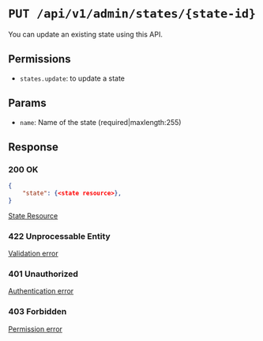 # `PUT /api/v1/admin/states/{state-id}`
You can update an existing state using this API.


## Permissions
- `states.update`: to update a state

## Params

- `name`: Name of the state (required|maxlength:255)

## Response

### 200 OK

```json
{
    "state": {<state resource>},
}
```

[State Resource](../../resources/state.md)

### 422 Unprocessable Entity
[Validation error](../../validation-errors.md)

### 401 Unauthorized
[Authentication error](../../authentication-errors.md)

### 403 Forbidden
[Permission error](../../permission-errors.md)
